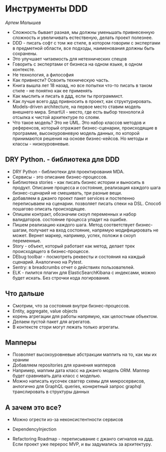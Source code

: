 # Инструменты DDD

*Артем Малышев*

* Сложность бывает разная, мы должны уменьшать привнесенную сложность и увеличивать естественую, делать проект полезнее. 
* DDD - писать софт с том же стиле, в котором говорим с экспертами в предметной области, все подходы, наименования должны быть сохранены. 
* Это улучшает читаемость для нетехнических спецов
* Говорить с экспертами от бизнеса на одном языке, в одном контексте. 
* Не технология, а философия
* Как привнести? Освоить техническую часть. 
* Книга вышла лет 18 назад, но все попытки что-то писать в таком стиле - не понятно как ее применять
* Как мыслить и писать в ддд, если ты программист. 
* Как лучше всего ддд привносить в проект, как структурировать. Models-driven architecture, на первое место ставим модель внешнего мира. SmartUI - место, где есть выбор технологи.й отсылка к чистой архитектуре по слоям. 
* Что такое модель? Это не UML. Это набор классов методов и референсов, который отражает бизнес-сценарии, происходящие в программе, высокоуровневую модель данных, по которой принимаются решения на основе бизнес-кейсов. Но методы и классы - низкоуровневые. 

## DRY Python. - библиотека для DDD

* DRY Python - библиотеки для проектирования MDA. 
* Сервисы - это описание бизнес-процессов. 
* Библиотека stories - как писать бизнес истории и выносить в продукт. Описание процесса и состояние, реализация каждого шага бизнес-сценарий не смешивать, три разные вещи. 
* добавляем в джанго проект пакет services и постепенно переписываем на сценарии. позволяет писать спеки на DSL. Способ пошагово описать происходящее. 
* Опишем контракт, обозначим скоуп переменных и набор валидаторов. состояние процесса упадет на ошибке. 
* Пишем реализацию каждого шага. Метод соответствует бизнес-шагам, получает на вход состояние, напрямую модифицировать не может. Вернет маркер, например, успех, положи в скоуп переменные. 
*  Story - объект, который работает как метод, делает трек происходящего в бизнес-процессе. 
* DEbug toolbar - посмотреть реквесты и состояния на каждый сценарий. Аналогично на Pytest. 
* Sentry: в breadcrumbs отчет о действиях пользователей. 
* ELK - пилится плагин для ElasticSearchKibana с индексами, можно будет искать. Без строчки кода логирования. 

## Что дальше

* Смотрим, что за состояния внутри бизнес-процессов. 
* Entity, aggregate, value objects 
* корень агрегации для работы напрямую, как целостным объектом. 
* Делаем пустой пакет для агрегатов. 
* В контексте стори могут лежать только агрегаты. 

## Мапперы

* Позволяет высокоуровневые абстракции маппить на то, как мы их храним
* Добавляем repositories для хранения мапперов
* Например, маппим дата класс на джанго модель ORM. Маппер будет сравнивать дата класс с моделью. 
* Можно написать кусочек сваггер схемы для микросервисов, анлогично для GraphQL queries, конкретный запрос graphql транслировать в структуры данных

## А зачем это все? 

* Можно огрести из-за неконсистентности сервисов

* DependencyInjection 
* Refactoring Roadmap - переписывание с джанго сигналов на ддд. Если проект уже перерос MVP, и вы задумались за архитектуру. 


